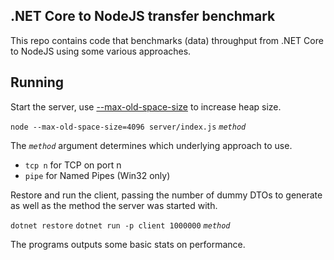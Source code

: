 .NET Core to NodeJS transfer benchmark
--------------------------------------

This repo contains code that benchmarks (data) throughput from
.NET Core to NodeJS using some various approaches.

Running
-------

Start the server, use [--max-old-space-size](https://github.com/nodejs/node/issues/7937) to increase heap size.

`node --max-old-space-size=4096 server/index.js` *`method`*

The *`method`* argument determines which underlying approach to use.

 - `tcp n` for TCP on port n 
 - `pipe` for Named Pipes (Win32 only)

Restore and run the client, passing the number of dummy DTOs to generate
as well as the method the server was started with.

`dotnet restore`
`dotnet run -p client 1000000` *`method`*

The programs outputs some basic stats on performance.
